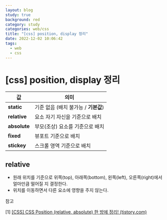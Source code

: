 ```yaml
---
layout: blog
study: true
background: red
category: study
categories: web/css
title: "[css] position, display 정리"
date: 2022-12-02 10:06:42
tags:
  - web
  - css
---
```


# [css] position, display 정리

| 값            | 의미                       |
|--------------|--------------------------|
| **static**   | 기준 없음 (배치 불가능 / **기본값**) |
| **relative** | 요소 자기 자신을 기준으로 배치        |
| **absolute** | 부모(조상) 요소를 기준으로 배치       |
| **fixed**    | 뷰포트 기준으로 배치              |
| **stickey**  | 스크롤 영역 기준으로 배치           |

## relative

- 원래 위치를 기준으로 위쪽(top), 아래쪽(bottom), 왼쪽(left), 오른쪽(right)에서 얼마만큼 떨어질 지 결정한다.
- 위치를 이동하면서 다른 요소에 영향을 주지 않는다.

참고

[1] [[CSS] CSS Position (relative, absolute) 한 방에 정리! (tistory.com)](https://creamilk88.tistory.com/197)


